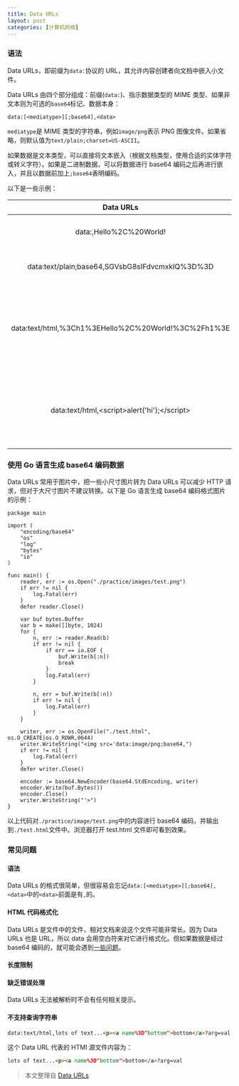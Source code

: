 ```yaml
---
title: Data URLs
layout: post
categories: [计算机网络]
---
```


### 语法

Data URLs，即前缀为`data:`协议的 URL，其允许内容创建者向文档中嵌入小文件。

Data URLs 由四个部分组成：前缀(`data:`)、指示数据类型的 MIME 类型、如果非文本则为可选的`base64`标记、数据本身：

```
data:[<mediatype>][;base64],<data>
```

`mediatype`是 MIME 类型的字符串，例如`image/png`表示 PNG 图像文件。如果省略，则默认值为`text/plain;charset=US-ASCII`。

如果数据是文本类型，可以直接将文本嵌入（根据文档类型，使用合适的实体字符或转义字符）。如果是二进制数据，可以将数据进行 base64 编码之后再进行嵌入，并且以数据前加上`;base64`表明编码。

以下是一些示例：

| Data URLs | 说明 |
| :--: | :--: |
| data:,Hello%2C%20World! | 简单的 text/plain 类型数据 |
| data:text/plain;base64,SGVsbG8sIFdvcmxkIQ%3D%3D | 上一条示例的 base64 编码版本 |
| data:text/html,%3Ch1%3EHello%2C%20World!%3C%2Fh1%3E | 一个 HTML 文档源代码 <h1>Hello, World</h1> |
| data:text/html,&lt;script&gt;alert('hi');&lt;/script&gt; | 一个会执行 JavaScript alert 的 HTML 文档。注意 script 标签必须封闭 |

### 使用 Go 语言生成 base64 编码数据

Data URLs 常用于图片中，把一些小尺寸图片转为 Data URLs 可以减少 HTTP 请求，但对于大尺寸图片不建议转换。以下是 Go 语言生成 base64 编码格式图片的示例：

```
package main

import (
	"encoding/base64"
	"os"
	"log"
	"bytes"
	"io"
)

func main() {
	reader, err := os.Open("./practice/images/test.png")
	if err != nil {
		log.Fatal(err)
	}
	defer reader.Close()

	var buf bytes.Buffer
	var b = make([]byte, 1024)
	for {
		n, err := reader.Read(b)
		if err != nil {
			if err == io.EOF {
				buf.Write(b[:n])
				break
			}
			log.Fatal(err)
		}

		n, err = buf.Write(b[:n])
		if err != nil {
			log.Fatal(err)
		}
	}

	writer, err := os.OpenFile("./test.html", os.O_CREATE|os.O_RDWR,0644)
	writer.WriteString("<img src='data:image/png;base64,")
	if err != nil {
		log.Fatal(err)
	}
	defer writer.Close()

	encoder := base64.NewEncoder(base64.StdEncoding, writer)
	encoder.Write(buf.Bytes())
	encoder.Close()
	writer.WriteString("'>")
}
```

以上代码对`./practice/image/test.png`中的内容进行 base64 编码，并输出到`./test.html`文件中。浏览器打开 test.html 文件即可看到效果。


### 常见问题

#### 语法

Data URLs 的格式很简单，但很容易会忘记`data:[<mediatype>][;base64],<data>`中的`<data>`前面是有`,`的。

#### HTML 代码格式化

Data URLs 是文件中的文件，相对文档来说这个文件可能非常长。因为 Data URLs 也是 URL，所以 data 会用空白符来对它进行格式化。但如果数据是经过 base64 编码的，就可能会遇到[一些问题](http://bugzilla.mozilla.org/show_bug.cgi?id=73026#c12)。

#### 长度限制

#### 缺乏错误处理

Data URLs 无法被解析时不会有任何相关提示。

#### 不支持查询字符串

```html
data:text/html,lots of text...<p><a name%3D"bottom">bottom</a>?arg=val
```

这个 Data URL 代表的 HTMl 源文件内容为：

```html
lots of text...<p><a name%3D"bottom">bottom</a>?arg=val
```

> 本文整理自 [Data URLs](https://developer.mozilla.org/zh-CN/docs/Web/HTTP/data_URIs)
